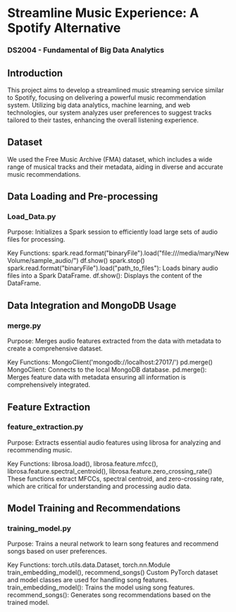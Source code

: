 # Streamline Music Experience: A Spotify Alternative

### DS2004 - Fundamental of Big Data Analytics
## Introduction
This project aims to develop a streamlined music streaming service similar to Spotify, focusing on delivering a powerful music recommendation system. Utilizing big data analytics, machine learning, and web technologies, our system analyzes user preferences to suggest tracks tailored to their tastes, enhancing the overall listening experience.

## Dataset
We used the Free Music Archive (FMA) dataset, which includes a wide range of musical tracks and their metadata, aiding in diverse and accurate music recommendations.

## Data Loading and Pre-processing
### Load_Data.py
Purpose: Initializes a Spark session to efficiently load large sets of audio files for processing.

Key Functions:
spark.read.format("binaryFile").load("file:///media/mary/New Volume/sample_audio/")
df.show()
spark.stop()
spark.read.format("binaryFile").load("path_to_files"): Loads binary audio files into a Spark DataFrame.
df.show(): Displays the content of the DataFrame.

## Data Integration and MongoDB Usage
### merge.py
Purpose: Merges audio features extracted from the data with metadata to create a comprehensive dataset.

Key Functions:
MongoClient('mongodb://localhost:27017/')
pd.merge()
MongoClient: Connects to the local MongoDB database.
pd.merge(): Merges feature data with metadata ensuring all information is comprehensively integrated.

## Feature Extraction
### feature_extraction.py
Purpose: Extracts essential audio features using librosa for analyzing and recommending music.

Key Functions:
librosa.load(), librosa.feature.mfcc(), librosa.feature.spectral_centroid(), librosa.feature.zero_crossing_rate()
These functions extract MFCCs, spectral centroid, and zero-crossing rate, which are critical for understanding and processing audio data.


## Model Training and Recommendations
### training_model.py
Purpose: Trains a neural network to learn song features and recommend songs based on user preferences.

Key Functions:
torch.utils.data.Dataset, torch.nn.Module
train_embedding_model(), recommend_songs()
Custom PyTorch dataset and model classes are used for handling song features.
train_embedding_model(): Trains the model using song features.
recommend_songs(): Generates song recommendations based on the trained model.
